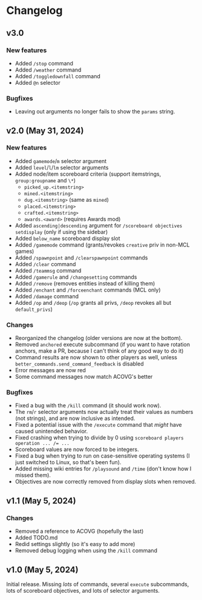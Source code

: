 # Changelog

## v3.0
### New features
* Added `/stop` command
* Added `/weather` command
* Added `/toggledownfall` command
* Added `@n` selector
### Bugfixes
* Leaving out arguments no longer fails to show the `params` string.

## v2.0 (May 31, 2024)
### New features
* Added `gamemode`/`m` selector argument
* Added `level`/`l`/`lm` selector arguments
* Added node/item scoreboard criteria (support itemstrings, `group:groupname` and `\*`)
  * `picked_up.<itemstring>`
  * `mined.<itemstring>`
  * `dug.<itemstring>` (same as `mined`)
  * `placed.<itemstring>`
  * `crafted.<itemstring>`
  * `awards.<award>` (requires Awards mod)
* Added `ascending|descending` argument for `/scoreboard objectives setdisplay` (only if using the sidebar)
* Added `below_name` scoreboard display slot
* Added `/gamemode` command (grants/revokes `creative` priv in non-MCL games)
* Added `/spawnpoint` and `/clearspawnpoint` commands
* Added `/clear` command
* Added `/teammsg` command
* Added `/gamerule` and `/changesetting` commands
* Added `/remove` (removes entities instead of killing them)
* Added `/enchant` and `/forceenchant` commands (MCL only)
* Added `/damage` command
* Added `/op` and `/deop` (`/op` grants all privs, `/deop` revokes all but `default_privs`)
### Changes
* Reorganized the changelog (older versions are now at the bottom).
* Removed `anchored` execute subcommand (if you want to have rotation anchors, make a PR, because I can't think of any good way to do it)
* Command results are now shown to other players as well, unless `better_commands.send_command_feedback` is disabled
* Error messages are now red
* Some command messages now match ACOVG's better
### Bugfixes
* Fixed a bug with the `/kill` command (it should work now).
* The `rm`/`r` selector arguments now actually treat their values as numbers (not strings), and are now inclusive as intended.
* Fixed a potential issue with the `/execute` command that *might* have caused unintended behavior.
* Fixed crashing when trying to divide by 0 using `scoreboard players operation ... /= ...`
* Scoreboard values are now forced to be integers.
* Fixed a bug when trying to run on case-sensitive operating systems (I just switched to Linux, so that's been fun).
* Added missing wiki entries for `/playsound` and `/time` (don't know how I missed them).
* Objectives are now correctly removed from display slots when removed.

## v1.1 (May 5, 2024)
### Changes
* Removed a reference to ACOVG (hopefully the last)
* Added TODO.md
* Redid settings slightly (so it's easy to add more)
* Removed debug logging when using the `/kill` command

## v1.0 (May 5, 2024)
Initial release. Missing *lots* of commands, several `execute` subcommands, lots of scoreboard objectives, and lots of selector arguments.